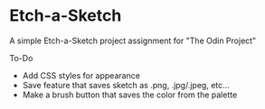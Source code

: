 # Etch-a-Sketch

A simple Etch-a-Sketch project assignment for "The Odin Project"

To-Do

- Add CSS styles for appearance
- Save feature that saves sketch as .png, .jpg/.jpeg, etc...
- Make a brush button that saves the color from the palette
